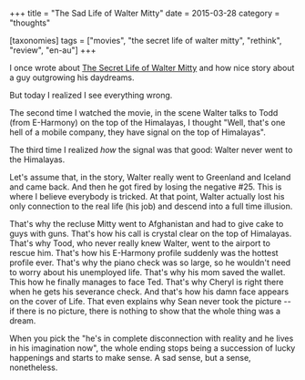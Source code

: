 +++
title = "The Sad Life of Walter Mitty"
date = 2015-03-28
category = "thoughts"

[taxonomies]
tags = ["movies", "the secret life of walter mitty", "rethink", "review", "en-au"]
+++

I once wrote about [The Secret Life of Walter
Mitty](http://juliobiason.net/2014/11/13/the-secret-life-of-walter-mitty-2013/)
and how nice story about a guy outgrowing his daydreams.

<!-- more -->

But today I realized I see everything wrong.

The second time I watched the movie, in the scene Walter talks to Todd (from
E-Harmony) on the top of the Himalayas, I thought "Well, that's one hell of a
mobile company, they have signal on the top of Himalayas".

The third time I realized *how* the signal was that good: Walter never went to
the Himalayas.

Let's assume that, in the story, Walter really went to Greenland and Iceland
and came back.  And then he got fired by losing the negative #25. This is where
I believe everybody is tricked. At that point, Walter actually lost his only
connection to the real life (his job) and descend into a full time illusion.

That's why the recluse Mitty went to Afghanistan and had to give cake to guys
with guns. That's how his call is crystal clear on the top of Himalayas. That's
why Tood, who never really knew Walter, went to the airport to rescue him.
That's how his E-Harmony profile suddenly was the hottest profile ever. That's
why the piano check was so large, so he wouldn't need to worry about his
unemployed life. That's why his mom saved the wallet. This how he finally
manages to face Ted.  That's why Cheryl is right there when he gets his
severance check. And that's how his damn face appears on the cover of Life.
That even explains why Sean never took the picture -- if there is no picture,
there is nothing to show that the whole thing was a dream.

When you pick the "he's in complete disconnection with reality and he lives in
his imagination now", the whole ending stops being a succession of lucky
happenings and starts to make sense. A sad sense, but a sense, nonetheless.
